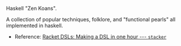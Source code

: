 Haskell "Zen Koans". 

A collection of popular techniques, folklore, and "functional pearls"
all implemented in haskell.

- Reference: [Racket DSLs: Making a DSL in one hour --- `stacker`](https://beautifulracket.com/stacker/)
